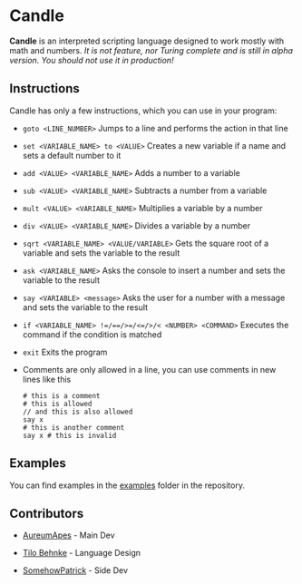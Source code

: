 # Candle

**Candle** is an interpreted scripting language designed to work mostly with math and numbers. *It is not feature, nor Turing complete and is still in alpha version. You should not use it in production!*

## Instructions

Candle has only a few instructions, which you can use in your program:

- `goto <LINE_NUMBER>` Jumps to a line and performs the action in that line

- `set <VARIABLE_NAME> to <VALUE>` Creates a new variable if a name and sets a default number to it

- `add <VALUE> <VARIABLE_NAME>` Adds a number to a variable

- `sub <VALUE> <VARIABLE_NAME>` Subtracts a number from a variable

- `mult <VALUE> <VARIABLE_NAME>` Multiplies a variable by a number

- `div <VALUE> <VARIABLE_NAME>` Divides a variable by a number

- `sqrt <VARIABLE_NAME> <VALUE/VARIABLE>` Gets the square root of a variable and sets the variable to the result

- `ask <VARIABLE_NAME>` Asks the console to insert a number and sets the variable to the result

- `say <VARIABLE> <message>` Asks the user for a number with a message and sets the variable to the result

- `if <VARIABLE_NAME> !=/==/>=/<=/>/< <NUMBER> <COMMAND>` Executes the command if the condition is matched

- `exit` Exits the program

- Comments are only allowed in a line, you can use comments in new lines like this
  
  ```
  # this is a comment
  # this is allowed
  // and this is also allowed
  say x
  # this is another comment
  say x # this is invalid
  ```

## Examples

You can find examples in the [examples](examples/)  folder in the repository.

## Contributors

- [AureumApes](https://github.com/AureumApes) - Main Dev

- [Tilo Behnke](https://github.com/TUBS1001) - Language Design

- [SomehowPatrick](https://github.com/SomehowPatrick) - Side Dev
